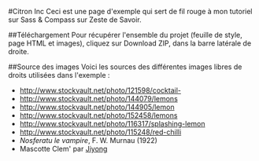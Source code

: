 #Citron Inc
Ceci est une page d'exemple qui sert de fil rouge à mon tutoriel sur Sass & Compass sur Zeste de Savoir.

##Téléchargement
Pour récupérer l'ensemble du projet (feuille de style, page HTML et images), cliquez sur Download ZIP, dans la barre latérale de droite.

##Source des images
Voici les sources des différentes images libres de droits utilisées dans l'exemple :

 - http://www.stockvault.net/photo/121598/cocktail-
 - http://www.stockvault.net/photo/144079/lemons
 - http://www.stockvault.net/photo/144905/lemon
 - http://www.stockvault.net/photo/152458/lemons
 - http://www.stockvault.net/photo/116317/splashing-lemon
 - http://www.stockvault.net/photo/115248/red-chilli
 - *Nosferatu le vampire*, F. W. Murnau (1922)
 - Mascotte Clem' par [Jiyong](http://jiyong.eu)
